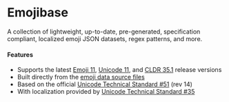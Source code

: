 # Emojibase

A collection of lightweight, up-to-date, pre-generated, specification compliant, localized emoji
JSON datasets, regex patterns, and more.

#### Features

- Supports the latest [Emoji 11](https://emojipedia.org/emoji-11.0/),
  [Unicode 11](http://unicode.org/versions/Unicode11.0.0/), and
  [CLDR 35.1](http://cldr.unicode.org/index/downloads/cldr-35) release versions
- Built directly from the [emoji data source files](http://unicode.org/Public/emoji/)
- Based on the official [Unicode Technical Standard #51](http://www.unicode.org/reports/tr51/)
  (rev 14)
- With localization provided by
  [Unicode Technical Standard #35](http://unicode.org/reports/tr35/tr35-general.html#Annotations)
